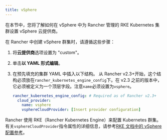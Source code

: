 ```yaml
---
title: vSphere
---
```


在本节中，您将了解如何在 vSphere 中为 Rancher 管理的 RKE Kubernetes 集群设置 vSphere 云提供商。

在 Rancher 中创建 vSphere 群集时，请遵循这些步骤：

1. 将**云提供商**选项设置为 "custom"。
1. 单击**以 YAML 形式编辑**。
1. 在预先填充的集群 YAML 中插入以下结构。
   从 Rancher v2.3+开始，这个结构必须放在`rancher_kubernetes_engine_config`下。在 v2.3 之前的版本中，它必须被定义为一个顶层字段。注意`name`必须设置为`vsphere`。

   ```yaml
   rancher_kubernetes_engine_config: # Required as of Rancher v2.3+
     cloud_provider:
       name: vsphere
       vsphereCloudProvider: [Insert provider configuration]
   ```

Rancher 使用 RKE（Rancher Kubernetes Engine）来配置 Kubernetes 群集。有关`vsphereCloudProvider`指令属性的详细信息，请参考[RKE 文档中的 vSphere 配置参考](/docs/rke/config-options/cloud-providers/vsphere/config-reference/_index)。
